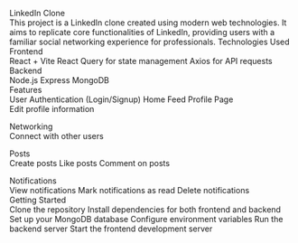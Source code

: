 LinkedIn Clone
<br>
This project is a LinkedIn clone created using modern web technologies. It aims to replicate core functionalities of LinkedIn, providing users with a familiar social networking experience for professionals.
Technologies Used
<br>
Frontend
<br>
React + Vite
React Query for state management
Axios for API requests
<br>
Backend
<br>
Node.js
Express
MongoDB
<br>
Features
<br>
User Authentication (Login/Signup)
Home Feed
Profile Page
<br>
Edit profile information
<br>

Networking
<br>
Connect with other users
<br>

Posts
<br>
Create posts
Like posts
Comment on posts
<br>

Notifications
<br>
View notifications
Mark notifications as read
Delete notifications
<br>
Getting Started
<br>
Clone the repository
Install dependencies for both frontend and backend
Set up your MongoDB database
Configure environment variables
Run the backend server
Start the frontend development server
